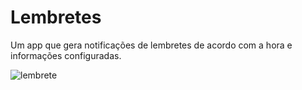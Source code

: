# Lembretes
Um app que gera notificações de lembretes de acordo com a hora e informações configuradas.

![lembrete](https://user-images.githubusercontent.com/29108604/57379536-7a680980-717d-11e9-9baf-6a8c4b9a6f72.gif)


